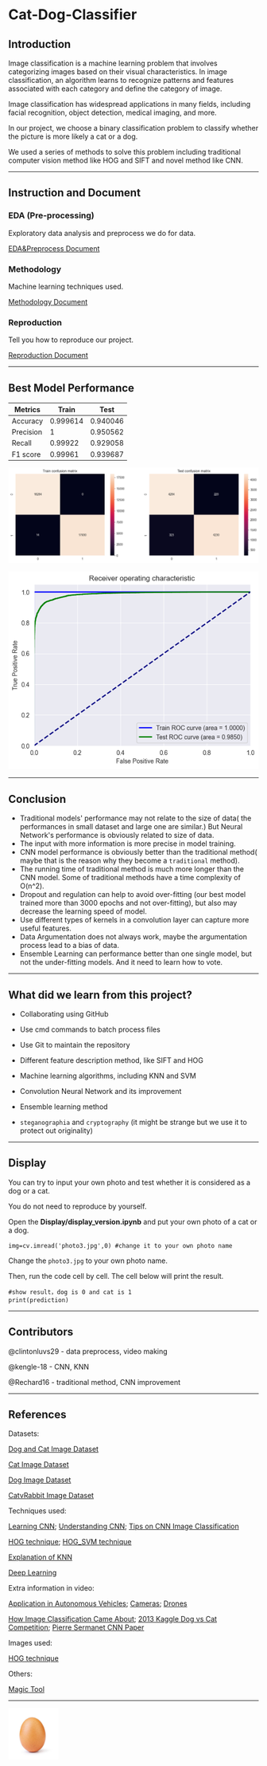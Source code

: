 # Cat-Dog-Classifier

## Introduction

Image classification is a machine learning problem that involves categorizing images based on their visual characteristics. In image classification, an algorithm learns to recognize patterns and features associated with each category and define the category of image. 

Image classification has widespread applications in many fields, including facial recognition, object detection, medical imaging, and more.

In our project, we choose a binary classification problem to classify whether the picture is more likely a cat or a dog.

We used a series of methods to solve this problem including traditional computer vision method like HOG and SIFT and novel method like CNN.

---

## Instruction and Document

### EDA (Pre-processing)

Exploratory data analysis and preprocess we do for data.

[EDA&Preprocess Document](/EDA&Preprocess.md)

### Methodology

Machine learning techniques used.

[Methodology Document](/methodology.md)

### Reproduction

Tell you how to reproduce our project.

[Reproduction Document](/reproduction.md)



---

## Best Model Performance

| Metrics   | Train    | Test     |
| --------- | -------- | -------- |
| Accuracy  | 0.999614 | 0.940046 |
| Precision | 1        | 0.950562 |
| Recall    | 0.99922  | 0.929058 |
| F1 score  | 0.99961  | 0.939687 |

![CM](/mdpic/CNNcm.png)

![ROC](/mdpic/CNNROC.png)

---

## Conclusion

- Traditional models' performance may not relate to the size of data( the performances in small dataset and large one are similar.) But Neural Network's performance is obviously related to size of data.
- The input with more information is more precise in model training.
- CNN model performance is obviously better than the traditional method( maybe that is the reason why they become a `traditional` method).
- The running time of traditional method is much more longer than the CNN model. Some of traditional methods have a time complexity of O(n^2).
- Dropout and regulation can help to avoid over-fitting (our best model trained more than 3000 epochs and not over-fitting), but also may decrease the learning speed of model.
- Use different types of kernels in a convolution layer can capture more useful features.
- Data Argumentation does not always work, maybe the argumentation process lead to a bias of data.
- Ensemble Learning can performance better than one single model, but not the under-fitting models. And it need to learn how to vote.



---

## What did we learn from this project?

- Collaborating using GitHub

- Use cmd commands to batch process files

- Use Git to maintain the repository

- Different feature description method, like SIFT and HOG

- Machine learning algorithms, including KNN and SVM

- Convolution Neural Network and its improvement

-  Ensemble learning method

- `steganographia` and `cryptography` (it might be strange but we use it to protect out originality)

  

---



## Display

You can try to input your own photo and test whether it is considered as a dog or a cat.

You do not need to reproduce by yourself.

Open the **Display/display_version.ipynb** and put your own photo of a cat or a dog.

```
img=cv.imread('photo3.jpg',0) #change it to your own photo name
```

Change the `photo3.jpg` to your own photo name.

Then, run the code cell by cell. The cell below will print the result.

```
#show result，dog is 0 and cat is 1
print(prediction)
```



---

## Contributors

@clintonluvs29 - data preprocess, video making

@kengle-18 - CNN, KNN

@Rechard16 - traditional method, CNN improvement

---



## References
Datasets:

[Dog and Cat Image Dataset](https://www.kaggle.com/competitions/dogs-vs-cats)

[Cat Image Dataset](https://www.kaggle.com/datasets/crawford/cat-dataset)

[Dog Image Dataset](https://www.kaggle.com/datasets/jessicali9530/stanford-dogs-dataset)

[CatvRabbit Image Dataset](https://www.kaggle.com/code/utkarshsaxenadn/catvsrabbit-classification-mobilenet-acc-100/input)



Techniques used:

[Learning CNN](https://www.youtube.com/watch?v=WvoLTXIjBYU); [Understanding CNN](https://towardsdatascience.com/understand-the-architecture-of-cnn-90a25e244c7); [Tips on CNN Image Classification](https://www.analyticsvidhya.com/blog/2019/01/build-image-classification-model-10-minutes/)

[HOG technique](https://towardsdatascience.com/hog-histogram-of-oriented-gradients-67ecd887675f); [HOG_SVM technique](https://github.com/CHNicelee/HOG_SVM)

[Explanation of KNN](https://www.ibm.com/topics/knn#:~:text=The%20k%2Dnearest%20neighbors%20algorithm%2C%20also%20known%20as%20KNN%20or,of%20an%20individual%20data%20point)

[Deep Learning](https://b23.tv/8uak8EH) 

Extra information in video:

[Application in Autonomous Vehicles](https://www.fia.com/autonomous-vehicles); [Cameras](https://computer.howstuffworks.com/internet/tips/facebook-photo-tags.htm#:~:text=The%20site%20can%20do%20this,does%20often%20work%20very%20well); [Drones](https://www.robotics247.com/article/precision_ai_raises_20m_for_drone_based_computer_vision_for_sustainable_agriculture)

[How Image Classification Came About](https://machinelearningmastery.com/how-to-develop-a-convolutional-neural-network-to-classify-photos-of-dogs-and-cats/); [2013 Kaggle Dog vs Cat Competition](https://www.kaggle.com/c/dogs-vs-cats); [Pierre Sermanet CNN Paper](https://arxiv.org/abs/1312.6229)

Images used:

[HOG technique](https://www.researchgate.net/figure/HOG-calculation-a-gradients-in-a-cell-b-histogram-of-gradients_fig1_269074001)

Others:

[Magic Tool](http://www.atoolbox.net/Tool.php?Id=857)

---

<img src="/mdpic/egg.jpg" alt="e" style="zoom:10%; float: left;" />

